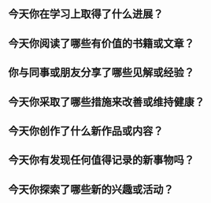 ## 今天你在学习上取得了什么进展？
## 今天你阅读了哪些有价值的书籍或文章？
## 你与同事或朋友分享了哪些见解或经验？
## 今天你采取了哪些措施来改善或维持健康？
## 今天你创作了什么新作品或内容？
## 今天你有发现任何值得记录的新事物吗？
## 今天你探索了哪些新的兴趣或活动？